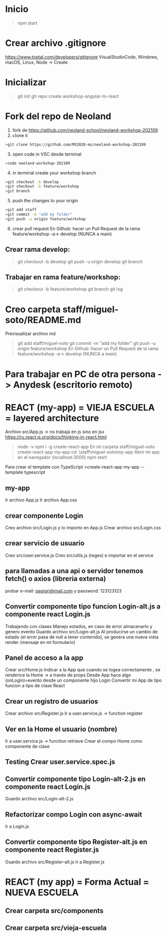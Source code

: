 # Inicio
>npm start
# Crear archivo .gitignore
https://www.toptal.com/developers/gitignore
VisualStudioCode, Windows, macOS, Linux, Node -> Create
# Inicializar
>git init
>gh repo create workshop-angular-to-react

# Fork del repo de Neoland
1. fork de https://github.com/neoland-school/neoland-workshop-202109
2. clone it
```sh
>git clone https://github.com/MS2020-ms/neoland-workshop-202109
```
3. open code in VSC desde terminal
```sh
>code neoland-workshop-202109
```
4. in terminal create your workshop branch
```sh
>git checkout -b develop
>git checkout -b feature/workshop
>git branch
```
5. push the changes to your origin
```sh
>git add staff
>git commit -m "add my folder"
>git push -u origin feature/workshop
```
6. crear pull request
En Github: hacer un Pull Request de la rama feature/workshop -a-> develop (NUNCA a main)

## Crear rama develop:
>git checkout -b develop
>git push -u origin develop
>git branch
## Trabajar en rama feature/workshop:
>git checkout -b feature/workshop
>git branch
>git log
# Creo carpeta staff/miguel-soto/README.md
Previsualizar archivo md
>git add staff/miguel-soto
>git commit -m "add my folder"
>git push -u origin feature/workshop
En Github: hacer un Pull Request de la rama feature/workshop -a-> develop (NUNCA a main)

# Para trabajar en PC de otra persona -> Anydesk (escritorio remoto)

# REACT (my-app) = VIEJA ESCUELA = layered architecture
Archivo src/App.js -> no trabaja en js sino en jsx
https://ru.react.js.org/docs/thinking-in-react.html

>node -v
>npm i -g create-react-app
    En mi carpeta staff/miguel-soto
>create-react-app my-app
>cd .\staff\miguel-soto\my-app
    Abrir mi app en el navegador (localhost:3000)
>npm start

Para crear el template con TypeScript >create-react-app my-app --template typescript

## my-app
Ir archivo App.js
Ir archivo App.css
## crear componente Login
Creo archivo src/Login.js y lo importo en App.js
Crear archivo src/Login.css
## crear servicio de usuario
Creo src/user.service.js
Creo src/utils.js (regex) e importar en el service
## para llamadas a una api o servidor tenemos fetch() o axios (libreria externa)
probar e-mail: pepigri@mail.com y password: 123123123
## Convertir componente tipo funcion Login-alt.js a componente react Login.js
Trabajando con clases 
Manejo estados, en caso de error almacenarlo y genero evento
Guardo archivo src/Login-alt.js
Al producirse un cambio de estado (el error pasa de null a tener contenido), se genera una nueva vista render (mensaje en mi formulario)
## Panel de acceso a la app
Crear src/Home.js
Indicar a la App que cuando se logea correctamente , se renderice la Home -> a través de props
Desde App hace algo (onLogin)=evento desde un componente hijo Login 
Convertir mi App de tipo funcion a tipo de clase React
## Crear un registro de usuarios
Crear archivo src/Register.js
Ir a user.service.js -> function register
## Ver en la Home el usuario (nombre)
Ir a user.service.js -> function retrieve
Crear el compo Home como componente de clase
## Testing Crear user.service.spec.js

## Convertir componente tipo Login-alt-2.js en componente react Login.js
Guardo archivo src/Login-alt-2.js
## Refactorizar compo Login con async-await
Ir a Login.js
## Convertir componente tipo Register-alt.js en componente react Register.js
Guardo archivo src/Register-alt.js
Ir a Register.js


# REACT (my app) = Forma Actual = NUEVA ESCUELA
## Crear carpeta src/components
## Crear carpeta src/vieja-escuela